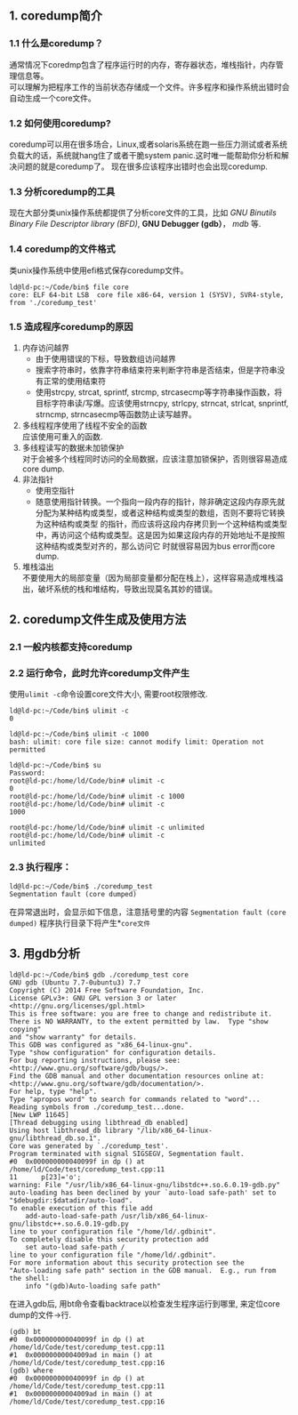 ## 1. coredump简介

### 1.1 什么是coredump？
通常情况下coredmp包含了程序运行时的内存，寄存器状态，堆栈指针，内存管理信息等。  
可以理解为把程序工作的当前状态存储成一个文件。许多程序和操作系统出错时会自动生成一个core文件。

### 1.2 如何使用coredump?
coredump可以用在很多场合，Linux,或者solaris系统在跑一些压力测试或者系统负载大的话，系统就hang住了或者干脆system panic.这时唯一能帮助你分析和解决问题的就是coredump了。
现在很多应该程序出错时也会出现coredump.

### 1.3 分析coredump的工具
现在大部分类unix操作系统都提供了分析core文件的工具，比如 *GNU Binutils Binary File Descriptor library (BFD)*, **GNU Debugger (gdb）**， *mdb* 等.

### 1.4 coredump的文件格式
类unix操作系统中使用efi格式保存coredump文件。
```
ld@ld-pc:~/Code/bin$ file core
core: ELF 64-bit LSB  core file x86-64, version 1 (SYSV), SVR4-style, from './coredump_test'

```

### 1.5 造成程序coredump的原因
1. 内存访问越界  
    - 由于使用错误的下标，导致数组访问越界
    - 搜索字符串时，依靠字符串结束符来判断字符串是否结束，但是字符串没有正常的使用结束符
    - 使用strcpy, strcat, sprintf, strcmp, strcasecmp等字符串操作函数，将目标字符串读/写爆。应该使用strncpy, strlcpy, strncat, strlcat, snprintf, strncmp, strncasecmp等函数防止读写越界。
2. 多线程程序使用了线程不安全的函数  
    应该使用可重入的函数.
3. 多线程读写的数据未加锁保护  
    对于会被多个线程同时访问的全局数据，应该注意加锁保护，否则很容易造成core dump.  
4. 非法指针  
    - 使用空指针
    - 随意使用指针转换。一个指向一段内存的指针，除非确定这段内存原先就分配为某种结构或类型，或者这种结构或类型的数组，否则不要将它转换为这种结构或类型 的指针，而应该将这段内存拷贝到一个这种结构或类型中，再访问这个结构或类型。这是因为如果这段内存的开始地址不是按照这种结构或类型对齐的，那么访问它 时就很容易因为bus error而core dump.  
5. 堆栈溢出  
    不要使用大的局部变量（因为局部变量都分配在栈上），这样容易造成堆栈溢出，破坏系统的栈和堆结构，导致出现莫名其妙的错误。

## 2. coredump文件生成及使用方法

### 2.1 一般内核都支持coredump
### 2.2 运行命令，此时允许coredump文件产生
使用`ulimit -c`命令设置core文件大小, 需要root权限修改.

```
ld@ld-pc:~/Code/bin$ ulimit -c
0

ld@ld-pc:~/Code/bin$ ulimit -c 1000
bash: ulimit: core file size: cannot modify limit: Operation not permitted

ld@ld-pc:~/Code/bin$ su
Password:
root@ld-pc:/home/ld/Code/bin# ulimit -c
0
root@ld-pc:/home/ld/Code/bin# ulimit -c 1000
root@ld-pc:/home/ld/Code/bin# ulimit -c
1000

root@ld-pc:/home/ld/Code/bin# ulimit -c unlimited
root@ld-pc:/home/ld/Code/bin# ulimit -c
unlimited

```

### 2.3 执行程序：
```
ld@ld-pc:~/Code/bin$ ./coredump_test
Segmentation fault (core dumped)
```
在异常退出时，会显示如下信息，注意括号里的内容
`Segmentation fault (core dumped)`
程序执行目录下将产生*`core文件`

## 3. 用gdb分析

```
ld@ld-pc:~/Code/bin$ gdb ./coredump_test core
GNU gdb (Ubuntu 7.7-0ubuntu3) 7.7
Copyright (C) 2014 Free Software Foundation, Inc.
License GPLv3+: GNU GPL version 3 or later <http://gnu.org/licenses/gpl.html>
This is free software: you are free to change and redistribute it.
There is NO WARRANTY, to the extent permitted by law.  Type "show copying"
and "show warranty" for details.
This GDB was configured as "x86_64-linux-gnu".
Type "show configuration" for configuration details.
For bug reporting instructions, please see:
<http://www.gnu.org/software/gdb/bugs/>.
Find the GDB manual and other documentation resources online at:
<http://www.gnu.org/software/gdb/documentation/>.
For help, type "help".
Type "apropos word" to search for commands related to "word"...
Reading symbols from ./coredump_test...done.
[New LWP 11645]
[Thread debugging using libthread_db enabled]
Using host libthread_db library "/lib/x86_64-linux-gnu/libthread_db.so.1".
Core was generated by `./coredump_test'.
Program terminated with signal SIGSEGV, Segmentation fault.
#0  0x000000000040099f in dp () at /home/ld/Code/test/coredump_test.cpp:11
11	    p[23]='o';
warning: File "/usr/lib/x86_64-linux-gnu/libstdc++.so.6.0.19-gdb.py" auto-loading has been declined by your `auto-load safe-path' set to "$debugdir:$datadir/auto-load".
To enable execution of this file add
	add-auto-load-safe-path /usr/lib/x86_64-linux-gnu/libstdc++.so.6.0.19-gdb.py
line to your configuration file "/home/ld/.gdbinit".
To completely disable this security protection add
	set auto-load safe-path /
line to your configuration file "/home/ld/.gdbinit".
For more information about this security protection see the
"Auto-loading safe path" section in the GDB manual.  E.g., run from the shell:
	info "(gdb)Auto-loading safe path"

```

在进入gdb后, 用bt命令查看backtrace以检查发生程序运行到哪里, 来定位core dump的文件->行.
```
(gdb) bt
#0  0x000000000040099f in dp () at /home/ld/Code/test/coredump_test.cpp:11
#1  0x00000000004009ad in main () at /home/ld/Code/test/coredump_test.cpp:16
(gdb) where
#0  0x000000000040099f in dp () at /home/ld/Code/test/coredump_test.cpp:11
#1  0x00000000004009ad in main () at /home/ld/Code/test/coredump_test.cpp:16

```
